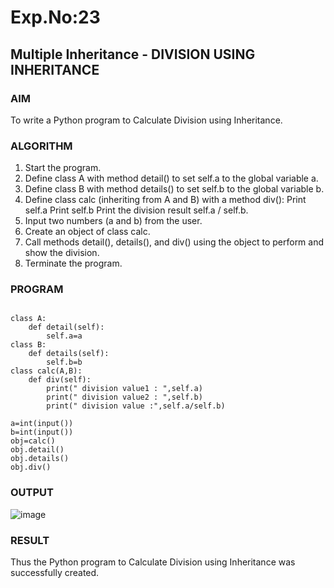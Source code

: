 # Exp.No:23  
## Multiple Inheritance - DIVISION USING INHERITANCE

### AIM  

To write a Python program to Calculate Division using Inheritance.

### ALGORITHM

1. Start the program.
2. Define class A with method detail() to set self.a to the global variable a.
3. Define class B with method details() to set self.b to the global variable b.
4. Define class calc (inheriting from A and B) with a method div():
   Print self.a
   Print self.b
   Print the division result self.a / self.b.
5. Input two numbers (a and b) from the user.
6. Create an object of class calc.
7. Call methods detail(), details(), and div() using the object to perform and show the division.
8. Terminate the program.

### PROGRAM

```

class A:
    def detail(self):
        self.a=a
class B:
    def details(self):
        self.b=b
class calc(A,B):
    def div(self):
        print(" division value1 : ",self.a)
        print(" division value2 : ",self.b)
        print(" division value :",self.a/self.b)
    
a=int(input())
b=int(input())
obj=calc()
obj.detail()
obj.details()
obj.div()

```

### OUTPUT

![image](https://github.com/user-attachments/assets/11a0e424-e920-49c4-97e3-d8ae5e1c0571)

### RESULT

Thus the Python program to Calculate Division using Inheritance was successfully created.

